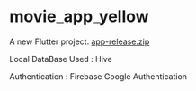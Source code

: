 # movie_app_yellow

A new Flutter project.
[app-release.zip](https://github.com/shivam05241/yello_india_movie_app/files/6990286/app-release.zip)

Local DataBase Used : Hive

Authentication      : Firebase Google Authentication

